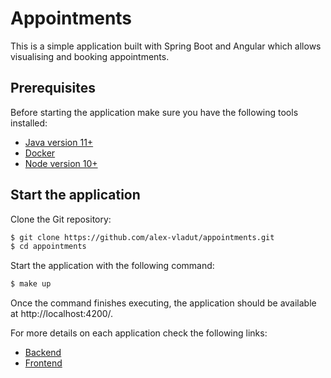 # Appointments

This is a simple application built with Spring Boot and Angular which allows visualising and booking appointments.

## Prerequisites

Before starting the application make sure you have the following tools installed:
- [Java version 11+](https://www.oracle.com/java/technologies/javase-jdk14-downloads.html)
- [Docker](https://docs.docker.com/desktop/#download-and-install)
- [Node version 10+](https://nodejs.org/en/download/)

## Start the application

Clone the Git repository:
```bash
$ git clone https://github.com/alex-vladut/appointments.git
$ cd appointments
```

Start the application with the following command:
```bash
$ make up
```

Once the command finishes executing, the application should be available at http://localhost:4200/.

For more details on each application check the following links:
- [Backend](/backend/README.md)
- [Frontend](/frontend/README.md)
